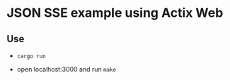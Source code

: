 # JSON SSE example using Actix Web

## Use

- ``` cargo run ```

- open localhost:3000 and run ``` make ```
